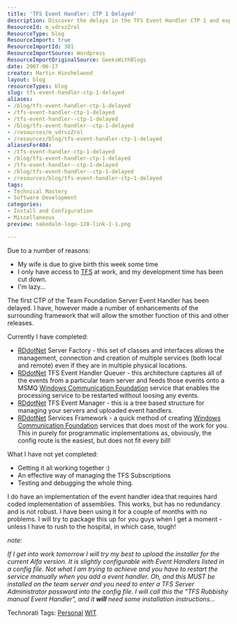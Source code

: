 ```yaml
---
title: 'TFS Event Handler: CTP 1 Delayed'
description: Discover the delays in the TFS Event Handler CTP 1 and explore enhancements made to improve functionality. Stay updated on development progress!
ResourceId: m_vdrvzZrol
ResourceType: blog
ResourceImport: true
ResourceImportId: 381
ResourceImportSource: Wordpress
ResourceImportOriginalSource: GeeksWithBlogs
date: 2007-06-17
creator: Martin Hinshelwood
layout: blog
resourceTypes: blog
slug: tfs-event-handler-ctp-1-delayed
aliases:
- /blog/tfs-event-handler-ctp-1-delayed
- /tfs-event-handler-ctp-1-delayed
- /tfs-event-handler--ctp-1-delayed
- /blog/tfs-event-handler--ctp-1-delayed
- /resources/m_vdrvzZrol
- /resources/blog/tfs-event-handler-ctp-1-delayed
aliasesFor404:
- /tfs-event-handler-ctp-1-delayed
- /blog/tfs-event-handler-ctp-1-delayed
- /tfs-event-handler--ctp-1-delayed
- /blog/tfs-event-handler--ctp-1-delayed
- /resources/blog/tfs-event-handler-ctp-1-delayed
tags:
- Technical Mastery
- Software Development
categories:
- Install and Configuration
- Miscellaneous
preview: nakedalm-logo-128-link-1-1.png

---
```

Due to a number of reasons:

- My wife is due to give birth this week some time
- I only have access to [TFS](http://msdn2.microsoft.com/en-us/teamsystem/aa718934.aspx "Team Foundation Server") at work, and my development time has been cut down.
- I'm lazy...

The first CTP of the Team Foundation Server Event Handler has been delayed. I have, however made a number of enhancements of the surrounding framework that will allow the smother function of this and other releases.

Currently I have completed:

- [RDdotNet](http://www.rddotnet.com "RDdotNet - Reality Dysfunction .NET") Server Factory - this set of classes and interfaces allows the management, connection and creation of multiple services (both local and remote) even if they are in multiple physical locations.
- [RDdotNet](http://www.rddotnet.com "RDdotNet - Reality Dysfunction .NET") TFS Event Handler Queuer - this architecture captures all of the events from a particular team server and feeds those events onto a MSMQ [Windows Communication Foundation](http://wcf.netfx3.com "Windows Communication Foundation") service that enables the processing service to be restarted without loosing any events.
- [RDdotNet](http://www.rddotnet.com "RDdotNet - Reality Dysfunction .NET") TFS Event Manager - this is a tree based structure for managing your servers and uploaded event handlers.
- [RDdotNet](http://www.rddotnet.com "RDdotNet - Reality Dysfunction .NET") Services Framework - a quick method of creating [Windows Communication Foundation](http://wcf.netfx3.com "Windows Communication Foundation") services that does most of the work for you. This in purely for programmatic implementations as, obviously, the config route is the easiest, but does not fit every bill!

What I have not yet completed:

- Getting it all working together :)
- An effective way of managing the TFS Subscriptions
- Testing and debugging the whole thing.

I do have an implementation of the event handler idea that requires hard coded implementation of assemblies. This works, but has no redundancy and is not robust. I have been using it for a couple of months with no problems. I will try to package this up for you guys when I get a moment - unless I have to rush to the hospital, in which case, tough!

_note:_

_If I get into work tomorrow I will try my best to upload the installer for the current Alfa version. It is slightly configurable with Event Handlers listed in a config file. Not what I am trying to achieve and you have to restart the service manually when you add a event handler. Oh, and this MUST be installed on the team server and you need to enter a TFS Server Administrator password into the config file. I will call this the "TFS Rubbishy manual Event Handler", and it **will** need some installation instructions..._

Technorati Tags: [Personal](http://technorati.com/tags/Personal) [WIT](http://technorati.com/tags/WIT)
